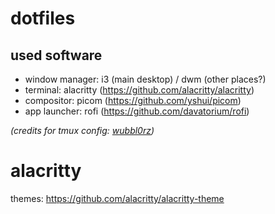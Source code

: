 # dotfiles

## used software
- window manager: i3 (main desktop) / dwm (other places?)
- terminal: alacritty (<a href="https://github.com/alacritty/alacritty">https://github.com/alacritty/alacritty</a>)
- compositor: picom (<a href="https://github.com/yshui/picom">https://github.com/yshui/picom</a>)
- app launcher: rofi (<a href="https://github.com/davatorium/rofi">https://github.com/davatorium/rofi</a>)

<i>(credits for tmux config: <a href="https://github.com/wubbl0rz/">wubbl0rz</a>)</i>

# alacritty

themes: <a href="https://github.com/alacritty/alacritty-theme">https://github.com/alacritty/alacritty-theme</a>
